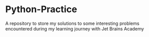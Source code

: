 # Python-Practice
A repository to store my solutions to some interesting problems encountered during my learning journey with Jet Brains Academy
